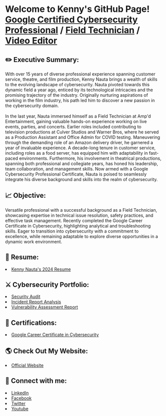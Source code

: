 <h1>Welcome to Kenny's GitHub Page! <a href="https://www.linkedin.com/in/kennynauta/">Google Certified Cybersecurity Professional</a> / <a href="https://www.linkedin.com/in/kennynauta/">Field Technician</a> / <a href="https://www.youtube.com/c/knautaproductions">Video Editor</a></h1>

<h2>✏️ Executive Summary:</h2>
With over 15 years of diverse professional experience spanning customer service, theatre, and film production, Kenny Nauta brings a wealth of skills to the evolving landscape of cybersecurity. Nauta pivoted towards this dynamic field a year ago, enticed by its technological intricacies and the promising trajectory of the industry. Originally nurturing aspirations of working in the film industry, his path led him to discover a new passion in the cybersecurity domain.<br><br>
In the last year, Nauta immersed himself as a Field Technician at Amp'd Entertainment, gaining valuable hands-on experience working on live events, parties, and concerts. Earlier roles included contributing to television productions at Culver Studios and Warner Bros, where he served as a Production Assistant and Office Admin for COVID testing. Maneuvering through the demanding role of an Amazon delivery driver, he garnered a year of invaluable experience. A decade-long tenure in customer service, including roles as a food server, has equipped him with adaptability in fast-paced environments. Furthermore, his involvement in theatrical productions, spanning both professional and collegiate years, has honed his leadership, team collaboration, and management skills. Now armed with a Google Cybersecurity Professional Certificate, Nauta is poised to seamlessly integrate his diverse background and skills into the realm of cybersecurity.<br>

<h2>📈 Objective:</h2>
Versatile professional with a successful background as a Field Technician, showcasing expertise in technical issue resolution, safety practices, and effective task management. Recently completed the Google Career Certificate in Cybersecurity, highlighting analytical and troubleshooting skills. Eager to transition into cybersecurity with a commitment to excellence, while remaining adaptable to explore diverse opportunities in a dynamic work environment.<br>

<h2>📜 Resume:</h2>
<li><a href="https://drive.google.com/file/d/1lHupRdlFT1me3etCeR-CD_O6HnKAOFig/view?usp=sharing">Kenny Nauta's 2024  Resume</a></li>

<h2>⚔️ Cybersecurity Portfolio:</h2>
<li><a href="https://github.com/knauta7/security_audit">Security Audit</a></li>
<li><a href="https://github.com/knauta7/incident_report_analysis">Incident Report Analysis</a></li>
<li><a href="https://github.com/knauta7/vulnerability_assessment_report">Vulnerability Assessment Report</a></li>



<h2>🌟 Certifications:</h2>
<li><a href="https://www.credly.com/badges/4b321562-e276-4667-b772-36e9c6fbf4cf/public_url">Google Career Certificate in Cybersecurity</a></li>


<h2>🌎 Check Out My Website:</h2>
<li><a href="www.kennynauta.com">Official Website</a></li>


<h2> 📲 Connect with me:</h2>
<li><a href="https://www.linkedin.com/in/kennynauta/">LinkedIn</a></li>
<li><a href="https://www.facebook.com/kennynauta/">Facebook</a></li>
<li><a href="https://twitter.com/kennynautajr">Twitter</a></li>
<li><a href="https://www.youtube.com/knautaproductions">Youtube</a></li>


<!--
Credit to this repository format goes to Joshmadakor1. Tweaked my page to fit my information and preference.
**joshmadakor1/joshmadakor1** is a ✨ _special_ ✨ repository because its `README.md` (this file) appears on your GitHub profile.

Here are some ideas to get you started:

- 🔭 I’m currently working on ...
- 🌱 I’m currently learning ...
- 👯 I’m looking to collaborate on ...
- 🤔 I’m looking for help with ...
- 💬 Ask me about ...
- 📫 How to reach me: ...
- 😄 Pronouns: ...
- ⚡ Fun fact: ...
-->
